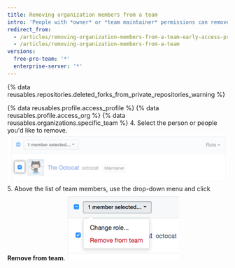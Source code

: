 ```yaml
---
title: Removing organization members from a team
intro: 'People with *owner* or *team maintainer* permissions can remove team members from a team. This may be necessary if a person no longer needs access to a repository the team grants, or if a person is no longer focused on a team''s projects.'
redirect_from:
  - /articles/removing-organization-members-from-a-team-early-access-program/
  - /articles/removing-organization-members-from-a-team
versions:
  free-pro-team: '*'
  enterprise-server: '*'
---
```


{% data reusables.repositories.deleted_forks_from_private_repositories_warning %}  

{% data reusables.profile.access_profile %}
{% data reusables.profile.access_org %}
{% data reusables.organizations.specific_team %}
4. Select the person or people you'd like to remove.
  ![Check box next to organization member](/assets/images/help/teams/team-member-check-box.png)
5. Above the list of team members, use the drop-down menu and click **Remove from team**.
  ![Drop-down menu with option to change role](/assets/images/help/teams/bulk-edit-drop-down.png)
